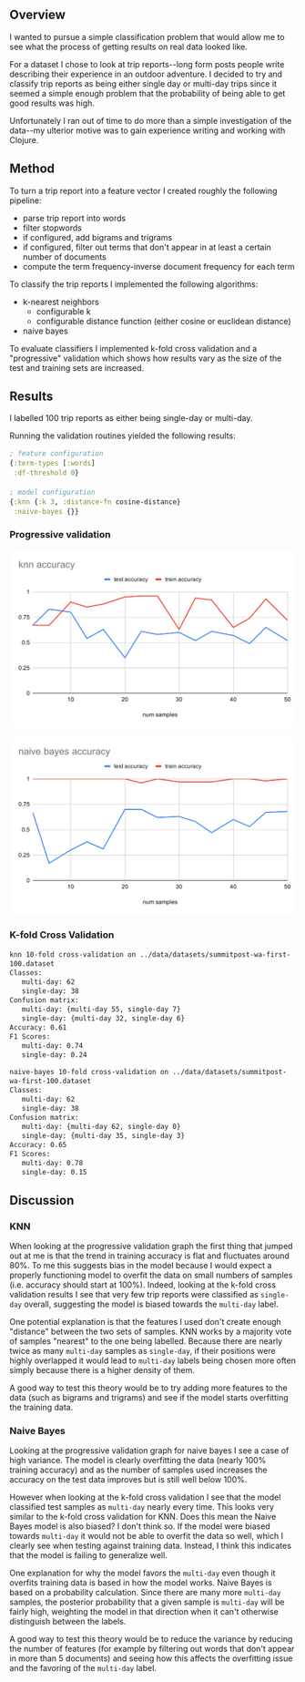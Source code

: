 ## Overview

I wanted to pursue a simple classification problem that would allow me to see
what the process of getting results on real data looked like.

For a dataset I chose to look at trip reports--long form posts people write
describing their experience in an outdoor adventure. I decided to try and
classify trip reports as being either single day or multi-day trips since it
seemed a simple enough problem that the probability of being able to get good
results was high.

Unfortunately I ran out of time to do more than a simple investigation of the
data--my ulterior motive was to gain experience writing and working with
Clojure.

## Method

To turn a trip report into a feature vector I created roughly the following
pipeline:

- parse trip report into words
- filter stopwords
- if configured, add bigrams and trigrams
- if configured, filter out terms that don't appear in at least a certain
  number of documents
- compute the term frequency-inverse document frequency for each term

To classify the trip reports I implemented the following algorithms:

- k-nearest neighbors
    - configurable k
    - configurable distance function (either cosine or euclidean distance)
- naive bayes

To evaluate classifiers I implemented k-fold cross validation and a
"progressive" validation which shows how results vary as the size of the test
and training sets are increased.


## Results

I labelled 100 trip reports as either being single-day or multi-day.

Running the validation routines yielded the following results:

```clojure
; feature configuration
{:term-types [:words]
 :df-threshold 0}

; model configuration
{:knn {:k 3, :distance-fn cosine-distance}
 :naive-bayes {}}
```

### Progressive validation

![first pass knn](knn.svg)

![first pass naive bayes](nb.svg)

### K-fold Cross Validation

```
knn 10-fold cross-validation on ../data/datasets/summitpost-wa-first-100.dataset
Classes:
   multi-day: 62
   single-day: 38
Confusion matrix:
   multi-day: {multi-day 55, single-day 7}
   single-day: {multi-day 32, single-day 6}
Accuracy: 0.61
F1 Scores:
   multi-day: 0.74
   single-day: 0.24
```

```
naive-bayes 10-fold cross-validation on ../data/datasets/summitpost-wa-first-100.dataset
Classes:
   multi-day: 62
   single-day: 38
Confusion matrix:
   multi-day: {multi-day 62, single-day 0}
   single-day: {multi-day 35, single-day 3}
Accuracy: 0.65
F1 Scores:
   multi-day: 0.78
   single-day: 0.15
```

## Discussion

### KNN

When looking at the progressive validation graph the first thing that jumped
out at me is that the trend in training accuracy is flat and fluctuates around
80%. To me this suggests bias in the model because I would expect a properly
functioning model to overfit the data on small numbers of samples (i.e.
accuracy should start at 100%). Indeed, looking at the k-fold cross validation
results I see that very few trip reports were classified as `single-day`
overall, suggesting the model is biased towards the `multi-day` label.

One potential explanation is that the features I used don't create enough
"distance" between the two sets of samples. KNN works by a majority vote of
samples "nearest" to the one being labelled. Because there are nearly twice as
many `multi-day` samples as `single-day`, if their positions were highly
overlapped it would lead to `multi-day` labels being chosen more often simply
because there is a higher density of them.

A good way to test this theory would be to try adding more features to the data
(such as bigrams and trigrams) and see if the model starts overfitting the
training data.


### Naive Bayes

Looking at the progressive validation graph for naive bayes I see a case of
high variance. The model is clearly overfitting the data (nearly 100% training
accuracy) and as the number of samples used increases the accuracy on the test
data improves but is still well below 100%.

However when looking at the k-fold cross validation I see that the model
classified test samples as `multi-day` nearly every time. This looks very
similar to the k-fold cross validation for KNN. Does this mean the Naive Bayes
model is also biased? I don't think so. If the model were biased towards
`multi-day` it would not be able to overfit the data so well, which I clearly
see when testing against training data. Instead, I think this indicates that
the model is failing to generalize well. 

One explanation for why the model favors the `multi-day` even though it
overfits training data is based in how the model works. Naive Bayes is based on
a probability calculation. Since there are many more `multi-day` samples, the
posterior probability that a given sample is `multi-day` will be fairly high,
weighting the model in that direction when it can't otherwise distinguish
between the labels.

A good way to test this theory would be to reduce the variance by reducing the
number of features (for example by filtering out words that don't appear in
more than 5 documents) and seeing how this affects the overfitting issue and
the favoring of the `multi-day` label. 
